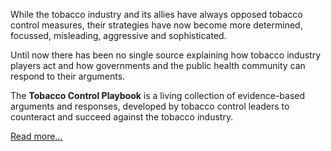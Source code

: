 While the tobacco industry and its allies have always opposed tobacco control measures, their strategies have now become more determined, focussed, misleading, aggressive and sophisticated.
 
Until now there has been no single source explaining how tobacco industry players act and how governments and the public health community can respond to their arguments.
 
The **Tobacco Control Playbook** is a living collection of evidence-based arguments and responses, developed by tobacco control leaders to counteract and succeed against the tobacco industry.

[Read more...](introduction.html)
